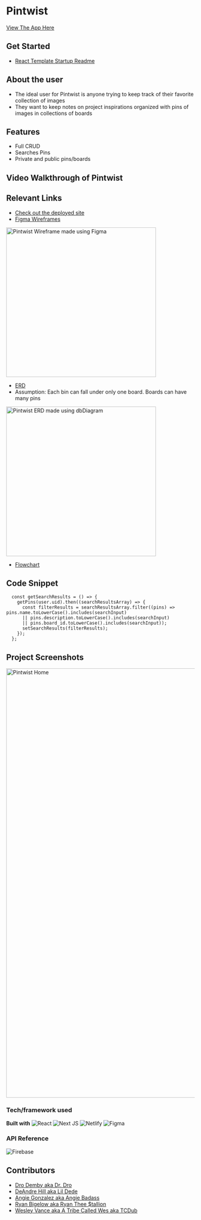 # Pintwist
[View The App Here](https://pintwist.netlify.app/)

## Get Started
- [React Template Startup Readme](./templateReadMe.md)

## About the user
- The ideal user for Pintwist is anyone trying to keep track of their favorite collection of images
- They want to keep notes on project inspirations organized with pins of images in collections of boards

## Features
- Full CRUD
- Searches Pins
- Private and public pins/boards

## Video Walkthrough of Pintwist


## Relevant Links
- [Check out the deployed site](https://pintwist.netlify.app/)
- [Figma Wireframes](https://www.figma.com/file/WFw7x0oOBQEP4dRlcJmP9n/View-Pins%2FView-Community-Pins?node-id=0%3A1&t=jirkmuw0a5ElQ3E9-0)

<img width="400" alt="Pintwist Wireframe made using Figma" src="https://user-images.githubusercontent.com/114124374/215930863-2d30d1c5-e98f-45f2-8680-153095f64ff4.png">

- [ERD](https://dbdiagram.io/d/63d9b220296d97641d7d82da)
- Assumption: Each bin can fall under only one board. Boards can have many pins

<img width="400" alt="Pintwist ERD made using dbDiagram" src="https://user-images.githubusercontent.com/114124374/216207529-5a8829d8-b70b-40bc-86f5-d419523997b7.png">

- [Flowchart](https://docs.google.com/presentation/d/14K_78brmF34xRmJyRNIkDXiTfvUEtoJqHEhZ1VRxHyk/edit?usp=sharing)

## Code Snippet
```
  const getSearchResults = () => {
    getPins(user.uid).then((searchResultsArray) => {
      const filterResults = searchResultsArray.filter((pins) => pins.name.toLowerCase().includes(searchInput)
      || pins.description.toLowerCase().includes(searchInput)
      || pins.board_id.toLowerCase().includes(searchInput));
      setSearchResults(filterResults);
    });
  };
```

## Project Screenshots
<img width="1148" alt="Pintwist Home" src="https://user-images.githubusercontent.com/114124374/218232164-e926bcc1-e2f0-4c58-b63f-dca98d978a07.png">

### Tech/framework used
**Built with** 
![React](https://img.shields.io/badge/react-%2320232a.svg?style=for-the-badge&logo=react&logoColor=%2361DAFB)
![Next JS](https://img.shields.io/badge/Next-black?style=for-the-badge&logo=next.js&logoColor=white)
![Netlify](https://img.shields.io/badge/netlify-%23000000.svg?style=for-the-badge&logo=netlify&logoColor=#00C7B7)
![Figma](https://img.shields.io/badge/figma-%23F24E1E.svg?style=for-the-badge&logo=figma&logoColor=white)

### API Reference
![Firebase](https://img.shields.io/badge/firebase-%23039BE5.svg?style=for-the-badge&logo=firebase)

## Contributors

- [Dro Demby aka Dr. Dro](https://github.com/champayneblk)
- [DeAndre Hill aka Lil Dede](https://github.com/Dede-Git)
- [Angie Gonzalez aka Angie Badass](https://github.com/AngieMGonzalez)
- [Ryan Bigelow aka Ryan Thee $tallion](https://github.com/ryanmbigelow)
- [Wesley Vance aka A Tribe Called Wes aka TCDub](https://github.com/wesleybvance)
